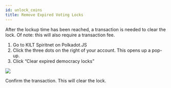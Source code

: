 ```yaml
---
id: unlock_coins
title: Remove Expired Voting Locks
---
```


After the lockup time has been reached, a transaction is needed to clear the lock. Of note: this will also require a transaction fee.

1. Go to KILT Spiritnet on Polkadot.JS
2. Click the three dots on the right of your account. This opens up a pop-up.
3. Click “Clear expired democracy locks”

![](/img/chain/unlock-vote.jpg)

Confirm the transaction. This will clear the lock.
